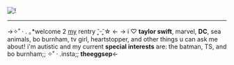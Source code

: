 ![!](https://media.discordapp.net/attachments/1160270752608686111/1188387698902319165/IMG_1099.png?ex=659a574a&is=6587e24a&hm=7624867ea065c0015cc64078b05ebf9c8b961cafe9217ef05ce6b36bd2db65a9&)

---
->✧˚ · . ｡*welcome 2 [my](https://en.pronouns.page/@edwardnashtn) rentry ˘͈ᵕ˘͈☆ <- -> i ♡ **taylor swift**, marvel, **DC**, sea animals, bo burnham, tv girl, heartstopper, and other things u can ask me about! i'm autistic and my current **special interests** are: the batman, TS, and bo burnham;; ✧˚ · .insta;; **theeggsep**<-